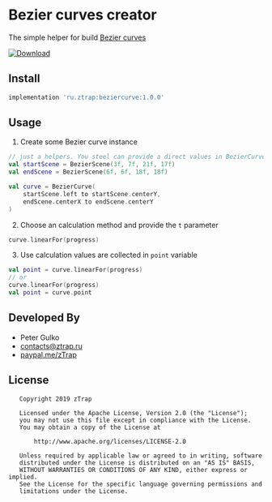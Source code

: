# Bezier curves creator
The simple helper for build [Bezier curves](https://en.wikipedia.org/wiki/B%C3%A9zier_curve)

[ ![Download](https://api.bintray.com/packages/ztrap/maven/beziercurve/images/download.svg) ](https://bintray.com/ztrap/maven/beziercurve/_latestVersion)

## Install

```gradle
implementation 'ru.ztrap:beziercurve:1.0.0'
```

## Usage

1. Create some Bezier curve instance

```kotlin
// just a helpers. You steel can provide a direct values in BezierCurve constructor
val startScene = BezierScene(3f, 7f, 21f, 17f)
val endScene = BezierScene(6f, 6f, 18f, 18f)

val curve = BezierCurve(
    startScene.left to startScene.centerY,
    endScene.centerX to endScene.centerY
)
```

2. Choose an calculation method and provide the `t` parameter

```kotlin
curve.linearFor(progress)
```

3. Use calculation values are collected in `point` variable

```kotlin
val point = curve.linearFor(progress)
// or
curve.linearFor(progress)
val point = curve.point
```

## Developed By

 - Peter Gulko
 - contacts@ztrap.ru
 - [paypal.me/zTrap](https://www.paypal.me/zTrap)

## License

       Copyright 2019 zTrap

       Licensed under the Apache License, Version 2.0 (the "License");
       you may not use this file except in compliance with the License.
       You may obtain a copy of the License at

           http://www.apache.org/licenses/LICENSE-2.0

       Unless required by applicable law or agreed to in writing, software
       distributed under the License is distributed on an "AS IS" BASIS,
       WITHOUT WARRANTIES OR CONDITIONS OF ANY KIND, either express or implied.
       See the License for the specific language governing permissions and
       limitations under the License.